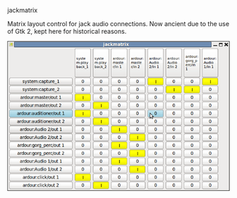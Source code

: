 jackmatrix

Matrix layout control for jack audio connections. Now ancient due to the use of Gtk 2, kept here for historical reasons.

![Jackmatris screenshot](Screenshot-jackmatrix.png "Jackmatrix screenshot")
